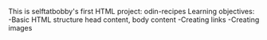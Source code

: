 This is selftatbobby's first HTML project: odin-recipes
Learning objectives:
    -Basic HTML structure
        head content, body content
    -Creating links
    -Creating images